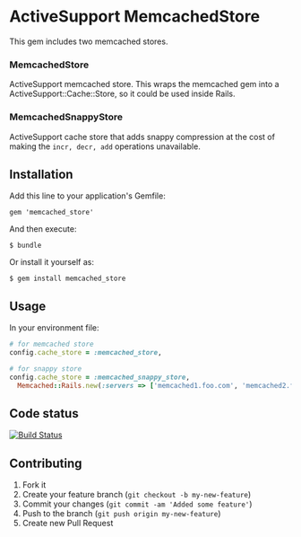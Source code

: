 # ActiveSupport MemcachedStore

This gem includes two memcached stores.

### MemcachedStore

ActiveSupport memcached store. This wraps the memcached gem into a ActiveSupport::Cache::Store, so it could be used inside Rails.

### MemcachedSnappyStore

ActiveSupport cache store that adds snappy compression at the cost of making the ```incr, decr, add``` operations unavailable. 

## Installation

Add this line to your application's Gemfile:

    gem 'memcached_store'

And then execute:

    $ bundle

Or install it yourself as:

    $ gem install memcached_store

## Usage

In your environment file:

```ruby
# for memcached store
config.cache_store = :memcached_store,

# for snappy store
config.cache_store = :memcached_snappy_store,  
  Memcached::Rails.new(:servers => ['memcached1.foo.com', 'memcached2.foo.com']) 

```

## Code status

[![Build Status](https://travis-ci.org/Shopify/memcached_store.png?branch=accept-list-of-servers-in-options)](https://travis-ci.org/Shopify/memcached_store)

## Contributing

1. Fork it
2. Create your feature branch (`git checkout -b my-new-feature`)
3. Commit your changes (`git commit -am 'Added some feature'`)
4. Push to the branch (`git push origin my-new-feature`)
5. Create new Pull Request
